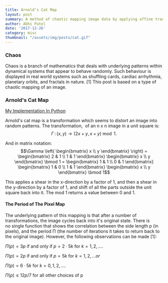 ```yaml
---
title: Arnold’s Cat Map
layout: post
summary: A method of chaotic mapping image data by applying affine transformations
author: Abhi Patel
date: '2017-12-26'
category: misc
thumbnail: "/assets/img/posts/cat.gif"
---
```


### Chaos
Chaos is a branch of mathematics that deals with underlying patterns within dynamical systems that appear to behave randomly. Such behaviour is displayed in real world systems such as shuffling cards, cardiac arrhythmia, planetary orbits, and fractals in nature. [1] This post is based on a type of chaotic mapping of an image.

### Arnold's Cat Map
[My Implementation In Python](https://github.com/B33Boy/Arnold-Cat-Map)

Arnold's cat map is a transformation which seems to distort an image into random patterns. The transformation,  of an n x n image in a unit square is:
$$\Gamma \, : \, (x,y) \to (2x+y,x+y) \bmod 1.$$

And in matrix notation:
$$\Gamma \left( \begin{bmatrix} x \\ y \end{bmatrix} \right) = \begin{bmatrix} 2 & 1 \\ 1 & 1 \end{bmatrix} \begin{bmatrix} x \\ y \end{bmatrix} \bmod 1 = \begin{bmatrix} 1 & 1 \\ 0 & 1 \end{bmatrix} \begin{bmatrix} 1 & 0 \\ 1 & 1 \end{bmatrix} \begin{bmatrix} x \\ y \end{bmatrix} \bmod 1$$

This applies a shear in the x-direction by a factor of 1, and then a shear in the y-direction by a factor of 1, and shift of all the parts outside the unit square back into it. The mod 1 returns a value between 0 and 1.


#### The Period of The Pixel Map

The underlying pattern of this mapping is that after a number of transformations, the image cycles back into it's original state. There is no single function that shows the correlation between the side length p (in pixels), and the period Π (the number of iterations it takes to return back to the original image). However, the following observations can be made [1]:

$Π(p) = 3p$ if and only if $p = 2 · 5k$ for $k = 1, 2,....$

$Π(p) = 2p$ if and only if $p = 5k$ for $k = 1, 2,... or$

$Π(p) = 6 · 5k$ for $k = 0, 1, 2,....$

$Π(p) ≤ 12p/7$ for all other choices of p
